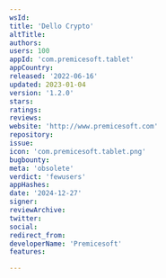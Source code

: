 ```yaml
---
wsId: 
title: 'Dello Crypto'
altTitle: 
authors: 
users: 100
appId: 'com.premicesoft.tablet'
appCountry: 
released: '2022-06-16'
updated: 2023-01-04
version: '1.2.0'
stars: 
ratings: 
reviews: 
website: 'http://www.premicesoft.com'
repository: 
issue: 
icon: 'com.premicesoft.tablet.png'
bugbounty: 
meta: 'obsolete'
verdict: 'fewusers'
appHashes: 
date: '2024-12-27'
signer: 
reviewArchive: 
twitter: 
social: 
redirect_from: 
developerName: 'Premicesoft'
features: 

---
```


